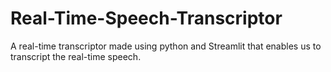 # Real-Time-Speech-Transcriptor
A real-time transcriptor made using python and Streamlit that enables us to transcript the real-time speech.
